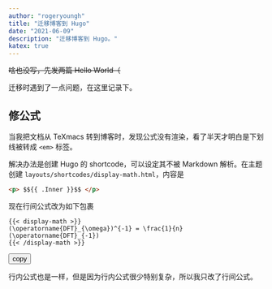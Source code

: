 ```yaml
---
author: "rogeryoungh"
title: "迁移博客到 Hugo"
date: "2021-06-09"
description: "迁移博客到 Hugo。"
katex: true
---
```


~~啥也没写，先发两篇 Hello World（~~

迁移时遇到了一点问题，在这里记录下。

## 修公式

当我把文档从 TeXmacs 转到博客时，发现公式没有渲染，看了半天才明白是下划线被转成 `<em>` 标签。

解决办法是创建 Hugo 的 shortcode，可以设定其不被 Markdown 解析。在主题创建 `layouts/shortcodes/display-math.html`，内容是

```html
<p> $${{ .Inner }}$$ </p>
```

现在行间公式改为如下包裹

<div class="highlight"><pre tabindex="0" class="chroma"><code class="language-html hljs xml" data-lang="html">{{&lt; display-math &gt;}}
(\operatorname{DFT}_{\omega})^{-1} = \frac{1}{n} (\operatorname{DFT}_{-1})
{{&lt; /display-math &gt;}}
</code></pre><button class="copy-code">copy</button></div>

行内公式也是一样，但是因为行内公式很少特别复杂，所以我只改了行间公式。
